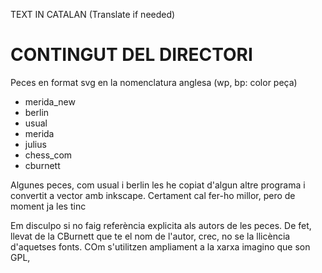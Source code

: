 TEXT IN CATALAN (Translate if needed)

CONTINGUT DEL DIRECTORI
========================
Peces en format svg en la nomenclatura anglesa (wp, bp: color peça)
- merida_new
- berlin
- usual
- merida
- julius
- chess_com
- cburnett

Algunes peces, com usual i berlin les he copiat d'algun altre programa i convertit a vector amb inkscape. Certament cal fer-ho millor, pero de moment ja les tinc

Em disculpo si no faig referència explicita als autors de les peces. De fet, llevat de la CBurnett que te el nom de l'autor, crec, no se la llicència d'aquetses fonts. COm s'utilitzen ampliament a la xarxa imagino que son GPL,

